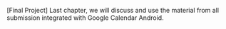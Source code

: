 [Final Project] Last chapter, we will discuss and use the material from all submission integrated with Google Calendar Android.
